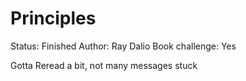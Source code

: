 # Principles

Status: Finished
Author: Ray Dalio
Book challenge: Yes

Gotta Reread a bit, not many messages stuck